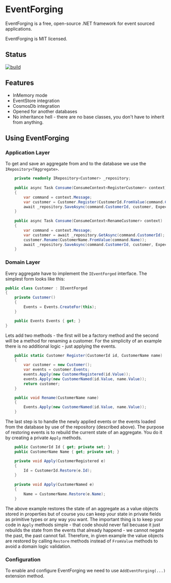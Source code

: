 # EventForging

EventForging is a free, open-source .NET framework for event sourced applications.

EventForging is MIT licensed.

## Status
[![build](https://github.com/piotr07da/EventForging/actions/workflows/build-n-publish.yml/badge.svg)](https://github.com/piotr07da/EventForging/actions/workflows/build-n-publish.yml)

## Features

- InMemory mode
- EventStore integration
- CosmosDb integration
- Opened for another databases
- No inheritance hell - there are no base classes, you don't have to inherit from anything.

## Using EventForging
### Application Layer
To get and save an aggregate from and to the database we use the `IRepository<TAggregate>`.
```csharp
    private readonly IRepository<Customer> _repository;
    
    public async Task Consume(ConsumeContext<RegisterCustomer> context)
    {
        var command = context.Message;
        var customer = Customer.Register(CustomerId.FromValue(command.CustomerId), CustomerName.FromValue(command.Name));
        await _repository.SaveAsync(command.CustomerId, customer, ExpectedVersion.None, context.ConversationId, context.InitiatorId);
    }
    
    public async Task Consume(ConsumeContext<RenameCustomer> context)
    {
        var command = context.Message;
        var customer = await _repository.GetAsync(command.CustomerId);
        customer.Rename(CustomerName.FromValue(command.Name));
        await _repository.SaveAsync(command.CustomerId, customer, ExpectedVersion.Any, context.ConversationId, context.InitiatorId);
    }
```
### Domain Layer
Every aggregate have to implement the `IEventForged` interface. The simplest form looks like this:
```csharp
public class Customer : IEventForged
{
    private Customer()
    {
        Events = Events.CreateFor(this);
    }

    public Events Events { get; }
}
```
Lets add two methods - the first will be a factory method and the second will be a method for renaming a customer. For the simplicity of an example there is no additional logic - just applying the events.

```csharp
    public static Customer Register(CustomerId id, CustomerName name)
    {
        var customer = new Customer();
        var events = customer.Events;
        events.Apply(new CustomerRegistered(id.Value));
        events.Apply(new CustomerNamed(id.Value, name.Value));
        return customer;
    }

    public void Rename(CustomerName name)
    {
        Events.Apply(new CustomerNamed(id.Value, name.Value));
    }
```

The last step is to handle the newly applied events or the events loaded from the database by use of the repository (described above). The purpose of restoring events is to rebuild the current state of an aggregate. You do it by creating a private `Apply` methods.

```csharp
    public CustomerId Id { get; private set; }
    public CustomerName Name { get; private set; }

    private void Apply(CustomerRegistered e)
    {
        Id = CustomerId.Restore(e.Id);
    }
    
    private void Apply(CustomerNamed e)
    {
        Name = CustomerName.Restore(e.Name);
    }
```

The above example restores the state of an aggregate as a value objects stored in properties but of course you can keep your state in private fields as primitive types or any way you want. The important thing is to keep your code in `Apply` methods simple - that code should never fail becuase it just rebuilds the state from the events that already happend - we cannot negate the past, the past cannot fail. Therefore, in given example the value objects are restored by calling `Restore` methods instead of `FromValue` methods to avoid a domain logic validation.

### Configuration
To enable and configure EventForging we need to use `AddEventForging(...)` extension method.
```csharp

```

